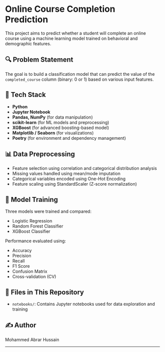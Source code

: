 # Online Course Completion Prediction

This project aims to predict whether a student will complete an online course using a machine learning model trained on behavioral and demographic features.

## 🔍 Problem Statement

The goal is to build a classification model that can predict the value of the `completed_course` column (binary: 0 or 1) based on various input features.

## 🧰 Tech Stack

- **Python**
- **Jupyter Notebook**
- **Pandas, NumPy** (for data manipulation)
- **scikit-learn** (for ML models and preprocessing)
- **XGBoost** (for advanced boosting-based model)
- **Matplotlib / Seaborn** (for visualizations)
- **Poetry** (for environment and dependency management)

## 📊 Data Preprocessing

- Feature selection using correlation and categorical distribution analysis
- Missing values handled using mean/mode imputation
- Categorical variables encoded using One-Hot Encoding
- Feature scaling using StandardScaler (Z-score normalization)

## 🧠 Model Training

Three models were trained and compared:
- Logistic Regression
- Random Forest Classifier
- XGBoost Classifier

Performance evaluated using:
- Accuracy
- Precision
- Recall
- F1 Score
- Confusion Matrix
- Cross-validation (CV)

## 📁 Files in This Repository

- `notebooks/`: Contains Jupyter notebooks used for data exploration and training


## ✍️ Author

Mohammed Abrar Hussain

---
